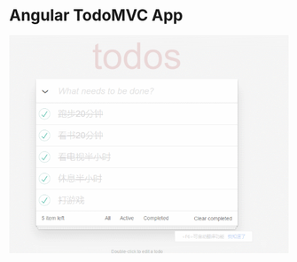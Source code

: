 # Angular TodoMVC App 



![示例图](https://github.com/zhengkai7651/zheng-Angular/blob/master/AngularExample/todomvc-app-template/sample.gif)


